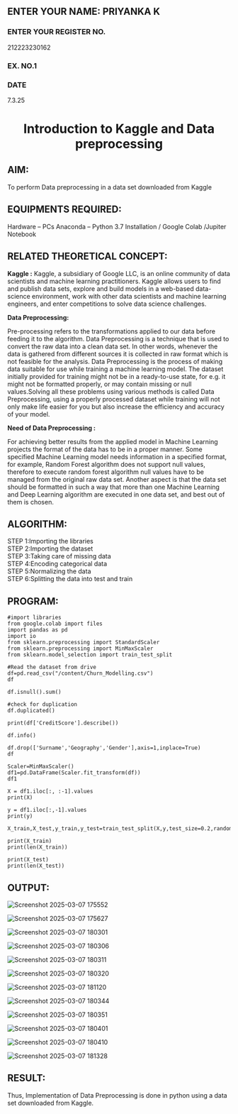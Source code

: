 ## ENTER YOUR NAME: PRIYANKA K
<H3>ENTER YOUR REGISTER NO.</H3> 212223230162
<H3>EX. NO.1</H3>
<H3>DATE</H3>7.3.25
<H1 ALIGN =CENTER> Introduction to Kaggle and Data preprocessing</H1>

## AIM:

To perform Data preprocessing in a data set downloaded from Kaggle

## EQUIPMENTS REQUIRED:
Hardware – PCs
Anaconda – Python 3.7 Installation / Google Colab /Jupiter Notebook

## RELATED THEORETICAL CONCEPT:

**Kaggle :**
Kaggle, a subsidiary of Google LLC, is an online community of data scientists and machine learning practitioners. Kaggle allows users to find and publish data sets, explore and build models in a web-based data-science environment, work with other data scientists and machine learning engineers, and enter competitions to solve data science challenges.

**Data Preprocessing:**

Pre-processing refers to the transformations applied to our data before feeding it to the algorithm. Data Preprocessing is a technique that is used to convert the raw data into a clean data set. In other words, whenever the data is gathered from different sources it is collected in raw format which is not feasible for the analysis.
Data Preprocessing is the process of making data suitable for use while training a machine learning model. The dataset initially provided for training might not be in a ready-to-use state, for e.g. it might not be formatted properly, or may contain missing or null values.Solving all these problems using various methods is called Data Preprocessing, using a properly processed dataset while training will not only make life easier for you but also increase the efficiency and accuracy of your model.

**Need of Data Preprocessing :**

For achieving better results from the applied model in Machine Learning projects the format of the data has to be in a proper manner. Some specified Machine Learning model needs information in a specified format, for example, Random Forest algorithm does not support null values, therefore to execute random forest algorithm null values have to be managed from the original raw data set.
Another aspect is that the data set should be formatted in such a way that more than one Machine Learning and Deep Learning algorithm are executed in one data set, and best out of them is chosen.


## ALGORITHM:
STEP 1:Importing the libraries<BR>
STEP 2:Importing the dataset<BR>
STEP 3:Taking care of missing data<BR>
STEP 4:Encoding categorical data<BR>
STEP 5:Normalizing the data<BR>
STEP 6:Splitting the data into test and train<BR>

##  PROGRAM:
```
#import libraries
from google.colab import files
import pandas as pd
import io
from sklearn.preprocessing import StandardScaler
from sklearn.preprocessing import MinMaxScaler
from sklearn.model_selection import train_test_split

#Read the dataset from drive
df=pd.read_csv("/content/Churn_Modelling.csv")
df

df.isnull().sum()

#check for duplication
df.duplicated()

print(df['CreditScore'].describe())

df.info()

df.drop(['Surname','Geography','Gender'],axis=1,inplace=True)
df

Scaler=MinMaxScaler()
df1=pd.DataFrame(Scaler.fit_transform(df))
df1

X = df1.iloc[:, :-1].values
print(X)

y = df1.iloc[:,-1].values
print(y)

X_train,X_test,y_train,y_test=train_test_split(X,y,test_size=0.2,random_state=25)

print(X_train)
print(len(X_train))

print(X_test)
print(len(X_test))
```


## OUTPUT:
![Screenshot 2025-03-07 175552](https://github.com/user-attachments/assets/0ffce58a-f05c-44b1-84e5-00248c90b114)


![Screenshot 2025-03-07 175627](https://github.com/user-attachments/assets/005fa127-0124-4cb2-958a-d85a657e413c)


![Screenshot 2025-03-07 180301](https://github.com/user-attachments/assets/d00e28b3-7961-4942-a514-899d99f1aed1)


![Screenshot 2025-03-07 180306](https://github.com/user-attachments/assets/1197f4b0-a8b9-4d8a-972a-538ed490bbaa)


![Screenshot 2025-03-07 180311](https://github.com/user-attachments/assets/f27264fe-bdc9-4d83-8014-92f2d7204a19)


![Screenshot 2025-03-07 180320](https://github.com/user-attachments/assets/628baeca-a721-4e3e-a118-561799024342)


![Screenshot 2025-03-07 181120](https://github.com/user-attachments/assets/350eb9e3-65e1-4728-a912-1a11b9121c64)


![Screenshot 2025-03-07 180344](https://github.com/user-attachments/assets/8022088c-df2f-4343-89bf-d8f3596fee74)


![Screenshot 2025-03-07 180351](https://github.com/user-attachments/assets/4fb3aa50-582b-4fb4-8c6c-f40489ecdc3b)


![Screenshot 2025-03-07 180401](https://github.com/user-attachments/assets/bec0cfb2-da2e-4fa0-a138-d9591e195219)


![Screenshot 2025-03-07 180410](https://github.com/user-attachments/assets/8524a558-f8fe-4f25-9317-9e1d1a01c680)

![Screenshot 2025-03-07 181328](https://github.com/user-attachments/assets/310323b5-c36e-46d4-8d79-d1340ee20a71)
















## RESULT:
Thus, Implementation of Data Preprocessing is done in python  using a data set downloaded from Kaggle.

